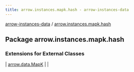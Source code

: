 ```yaml
---
title: arrow.instances.mapk.hash - arrow-instances-data
---
```


[arrow-instances-data](../index.html) / [arrow.instances.mapk.hash](./index.html)

## Package arrow.instances.mapk.hash

### Extensions for External Classes

| [arrow.data.MapK](arrow.data.-map-k/index.html) |  |

